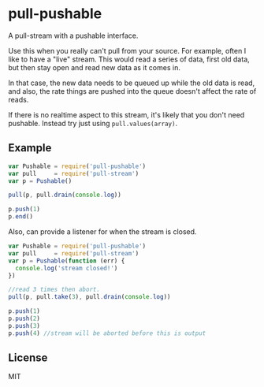# pull-pushable

A pull-stream with a pushable interface.

Use this when you really can't pull from your source.
For example, often I like to have a "live" stream.
This would read a series of data, first old data,
but then stay open and read new data as it comes in.

In that case, the new data needs to be queued up while the old data is read,
and also, the rate things are pushed into the queue doesn't affect the rate of reads.

If there is no realtime aspect to this stream, it's likely that you don't need pushable.
Instead try just using `pull.values(array)`.

## Example

```js
var Pushable = require('pull-pushable')
var pull     = require('pull-stream')
var p = Pushable()

pull(p, pull.drain(console.log))

p.push(1)
p.end()
```

Also, can provide a listener for when the stream is closed.

```js
var Pushable = require('pull-pushable')
var pull     = require('pull-stream')
var p = Pushable(function (err) {
  console.log('stream closed!')
})

//read 3 times then abort.
pull(p, pull.take(3), pull.drain(console.log))

p.push(1)
p.push(2)
p.push(3)
p.push(4) //stream will be aborted before this is output
```

## License

MIT
